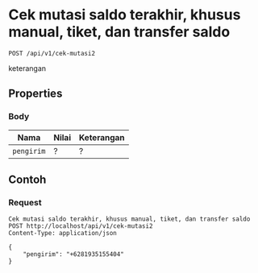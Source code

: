 # Cek mutasi saldo terakhir, khusus manual, tiket, dan transfer saldo
```http
POST /api/v1/cek-mutasi2
```
keterangan
## Properties
### Body
Nama  | Nilai | Keterangan
--- | --- | ---
<code>pengirim</code> | ? | ?

## Contoh

### Request
```http
Cek mutasi saldo terakhir, khusus manual, tiket, dan transfer saldo
POST http://localhost/api/v1/cek-mutasi2
Content-Type: application/json

{
    "pengirim": "+6281935155404"
}
```
